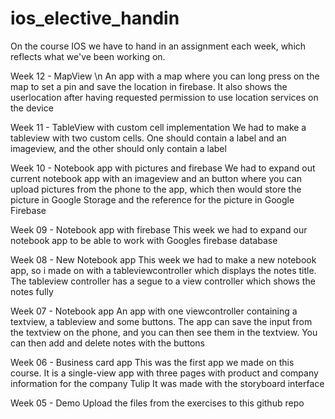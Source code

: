 # ios_elective_handin
On the course IOS we have to hand in an assignment each week, which reflects what we've been working on.

Week 12 - MapView \n
An app with a map where you can long press on the map to set a pin and save the location in firebase. It also shows the userlocation after having requested permission to use location services on the device

Week 11 - TableView with custom cell implementation
We had to make a tableview with two custom cells. One should contain a label and an imageview, and the other should only contain a label

Week 10 - Notebook app with pictures and firebase
We had to expand out current notebook app with an imageview and an button where you can upload pictures from the phone to the app, which then would store the picture in Google Storage and the reference for the picture in Google Firebase

Week 09 - Notebook app with firebase
This week we had to expand our notebook app to be able to work with Googles firebase database

Week 08 - New Notebook app
This week we had to make a new notebook app, so i made on with a tableviewcontroller which displays the notes title. The tableview controller has a segue to a view controller which shows the notes fully


Week 07 - Notebook app
An app with one viewcontroller containing a textview, a tableview and some buttons. The app can save the input from the textview on the phone, and you can then see them in the textview. You can then add and delete notes with the buttons


Week 06 - Business card app
This was the first app we made on this course. It is a single-view app with three pages with product and company information for the company Tulip
It was made with the storyboard interface


Week 05 - Demo
Upload the files from the exercises to this github repo
